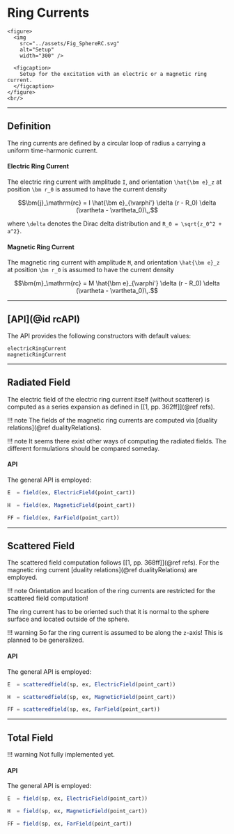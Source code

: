
# Ring Currents

```@raw html
<figure>
  <img
    src="../assets/Fig_SphereRC.svg"
    alt="Setup"
    width="300" />

  <figcaption>
    Setup for the excitation with an electric or a magnetic ring current.
  </figcaption>
</figure>
<br/>
```

---
## Definition

The ring currents are defined by a circular loop of radius ``a`` carrying a uniform time-harmonic current.


#### Electric Ring Current

The electric ring current with amplitude ``I``, and orientation ``\hat{\bm e}_z`` at position ``\bm r_0`` is assumed to have the current density
```math
\bm{j}_\mathrm{rc} = I \hat{\bm e}_{\varphi'} \delta (r - R_0) \delta (\vartheta - \vartheta_0)\,,
```
where ``\delta`` denotes the Dirac delta distribution and ``R_0 = \sqrt{z_0^2 + a^2}``.

#### Magnetic Ring Current

The magnetic ring current with amplitude ``M``, and orientation ``\hat{\bm e}_z`` at position ``\bm r_0`` is assumed to have the current density
```math
\bm{m}_\mathrm{rc} = M \hat{\bm e}_{\varphi'} \delta (r - R_0) \delta (\vartheta - \vartheta_0)\,.
```

---
## [API](@id rcAPI)

The API provides the following constructors with default values:
```@docs
electricRingCurrent
magneticRingCurrent
```

---
## Radiated Field

The electric field of the electric ring current itself (without scatterer) is computed as a series expansion as defined in [[1, pp. 362ff]](@ref refs).

!!! note
    The fields of the magnetic ring currents are computed via [duality relations](@ref dualityRelations).

!!! note
    It seems there exist other ways of computing the radiated fields. The different formulations should be compared someday.


#### API

The general API is employed:
```julia
E  = field(ex, ElectricField(point_cart))

H  = field(ex, MagneticField(point_cart))

FF = field(ex, FarField(point_cart))
```

---
## Scattered Field

The scattered field computation follows [[1, pp. 368ff]](@ref refs). For the magnetic ring current [duality relations](@ref dualityRelations) are employed. 

!!! note
    Orientation and location of the ring currents are restricted for the scattered field computation!

The ring current has to be oriented such that it is normal to the sphere surface and located outside of the sphere.

!!! warning
    So far the ring current is assumed to be along the ``z``-axis! This is planned to be generalized.

#### API

The general API is employed:
```julia
E  = scatteredfield(sp, ex, ElectricField(point_cart))

H  = scatteredfield(sp, ex, MagneticField(point_cart))

FF = scatteredfield(sp, ex, FarField(point_cart))
```

---
## Total Field

!!! warning
    Not fully implemented yet.

#### API

The general API is employed:
```julia
E  = field(sp, ex, ElectricField(point_cart))

H  = field(sp, ex, MagneticField(point_cart))

FF = field(sp, ex, FarField(point_cart))
```